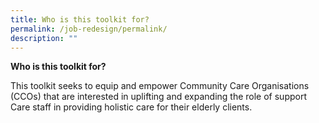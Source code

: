 ```yaml
---
title: Who is this toolkit for?
permalink: /job-redesign/permalink/
description: ""
---
```

**Who is this toolkit for?**


This toolkit seeks to equip and empower Community Care Organisations (CCOs) that are interested in uplifting and expanding the role of support Care staff in providing holistic care for their elderly clients.